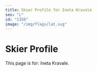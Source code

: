 ```yaml
---
title: Skier Profile for Ineta Kravale
sex: "L"
id: "1356"
image: "/img/flags/lat.svg" 
---
```


# Skier Profile

This page is for: Ineta Kravale.
    